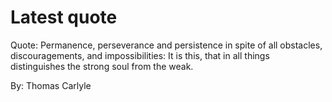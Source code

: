 # Latest quote 

Quote: Permanence, perseverance and persistence in spite of all obstacles, discouragements, and impossibilities: It is this, that in all things distinguishes the strong soul from the weak. 

By: Thomas Carlyle